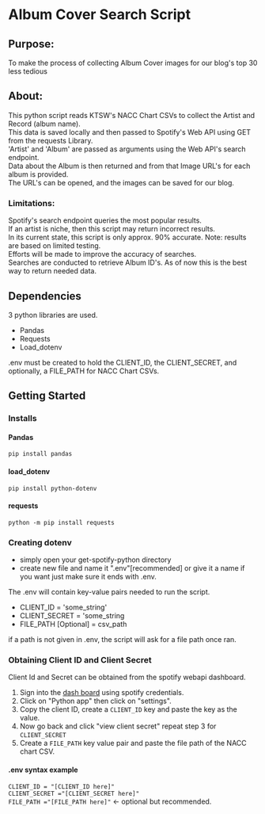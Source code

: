 # Album Cover Search Script

## Purpose:
To make the process of collecting Album Cover images for our blog's top 30 less tedious<br>

## About:
This python script reads KTSW's NACC Chart CSVs to collect the Artist and Record (album name).<br>
This data is saved locally and then passed to Spotify's Web API using GET from the requests Library.<br>
'Artist' and 'Album' are passed as arguments using the Web API's search endpoint.<br>
Data about the Album is then returned and from that Image URL's for each album is provided.<br>
The URL's can be opened, and the images can be saved for our blog.<br>

### Limitations:
Spotify's search endpoint queries the most popular results.<br>
If an artist is niche, then this script may return incorrect results.<br>
In its current state, this script is only approx. 90% accurate. Note: results are based on limited testing.<br>
Efforts will be made to improve the accuracy of searches.<br>
Searches are conducted to retrieve Album ID's. As of now this is the best way to return needed data.<br>

## Dependencies
3 python libraries are used.<br>
 - Pandas 
 - Requests
 - Load_dotenv

.env must be created to hold the CLIENT_ID, the CLIENT_SECRET, and optionally, a FILE_PATH for NACC Chart CSVs.

 ## Getting Started
 
 ### Installs
 #### Pandas
 `pip install pandas`<br>
 #### load_dotenv<br>
 `pip install python-dotenv`<br>
 #### requests
 `python -m pip install requests`<br>
 
 ### Creating dotenv
 - simply open your get-spotify-python directory
 - create new file and name it ".env"[recommended] or give it a name if you want just make sure it ends with .env.

 The .env will contain key-value pairs needed to run the script.
 - CLIENT_ID = 'some_string'
 - CLIENT_SECRET = 'some_string
 - FILE_PATH [Optional] = csv_path

 if a path is not given in .env, the script will ask for a file path once ran.
 
 ### Obtaining Client ID and Client Secret

 Client Id and Secret can be obtained from the spotify webapi dashboard.<br>
 1. Sign into the [dash board](https://developer.spotify.com/dashboard) using spotify credentials.
 2. Click on "Python app" then click on "settings".
 3. Copy the client ID, create a `CLIENT_ID` key and paste the key as the value.
 4. Now go back and click "view client secret" repeat step 3 for `CLIENT_SECRET`
 5. Create a `FILE_PATH` key value pair and paste the file path of the NACC chart CSV.

 #### .env syntax example
 `CLIENT_ID = "[CLIENT_ID here]"`<br>
 `CLIENT_SECRET ="[CLIENT_SECRET here]"`<br>
 `FILE_PATH ="[FILE_PATH here]"` <- optional but recommended.<br>
